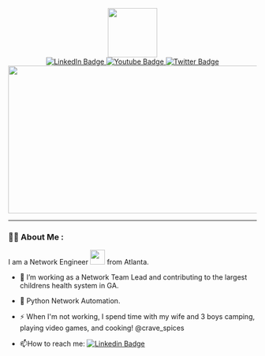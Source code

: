 <div id="header" align="center">
  <img src="https://media0.giphy.com/media/LHXUcNUE4q45OHHS6j/giphy.gif" width="100">
  <div id="badges" align="center">
    <a href="https://www.linkedin.com/in/ospfpacket/">
      <img src="https://img.shields.io/badge/LinkedIn-blue?style=for-the-badge&logo=linkedin&logoColor=white" alt="LinkedIn Badge"/>
    </a>
    <a href="https://www.youtube.com/c/ospfpacket">
      <img src="https://img.shields.io/badge/YouTube-red?style=for-the-badge&logo=youtube&logoColor=white" alt="Youtube Badge"/>
    </a>
    <a href="https://www.twitter.com/ospfpacket">
      <img src="https://img.shields.io/badge/Twitter-blue?style=for-the-badge&logo=twitter&logoColor=white" alt="Twitter Badge"/>
    </a>
  </div>
</div>
<div align="center">
  <img src="https://media.giphy.com/media/dWesBcTLavkZuG35MI/giphy.gif" width="600" height="300"/>
</div>

---

### :man_technologist: About Me :
I am a Network Engineer <img src="https://media.giphy.com/media/WUlplcMpOCEmTGBtBW/giphy.gif" width="30"> from Atlanta.
- :telescope: I’m working as a Network Team Lead and contributing to the largest childrens health system in GA.

- :seedling: Python Network Automation.

- :zap: When I'm not working, I spend time with my wife and 3 boys camping, playing video games, and cooking! @crave_spices

- :mailbox:How to reach me: [![Linkedin Badge](https://img.shields.io/badge/-DBAR-blue?style=flat&logo=Linkedin&logoColor=white)](https://www.linkedin.com/in/ospfpacket/)
